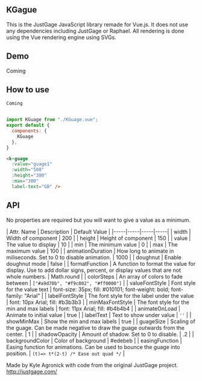 ## KGague

This is the JustGage JavaScript library remade for Vue.js. It does not use any dependencies including JustGage or Raphael. All rendering is done using the Vue rendering engine using SVGs.




## Demo

Coming

## How to use

```bash
Coming
```

```js

import KGuage from "./KGuage.vue";
export default {
  components: {
    KGuage
  },
}
```

```html
<k-guage 
  :value="guage1"
  :width="500"
  :height="300"
  :max="300"
  label-text="GB" />
```



## API

No properties are required but you will want to give a value as a minimum.

| Attr. Name | Description | Default Value |
|-----|-----|-----|-----|
| width | Width of component | 200 |
| height | Height of component | 150 |
| value | The value to display | 10 |
| min | The minimum value | 0 |
| max | The maximum value | 100 |
| animationDuration | How long to animate in miliseconds. Set to 0 to disable animation. | 1000 |
| doughnut | Enable doughnut mode | false |
| formatFunction | A function to format the value for display. Use to add dollar signs, percent, or display values that are not whole numbers. | Math.round |
| colorSteps | An array of colors to fade between | `["#a9d70b", "#f9c802", "#ff0000"]` |
| valueFontStyle | Font style for the value text | font-size: 35px; fill: #010101; font-weight: bold; font-family: "Arial" |
| labelFontStyle | The font style for the label under the value | font: 10px Arial; fill: #b3b3b3 |
| minMaxFontStyle | The font style for the min and max labels | font: 11px Arial; fill: #b4b4b4 |
| animateOnLoad | Animate to initial value | true |
| labelText | Text to show under value | `''` |
| showMinMax | Show the min and max labels | true |
| guageSize | Scaling of the guage. Can be made negative to draw the guage outwards from the center. | 1 |
| shadowOpacity | Amount of shadow. Set to 0 to disable. | .2 |
| backgroundColor | Color of background | #edebeb |
| easingFunction | Easing function for animations. Can be used to bounce the guage into position. | `(t)=> t*(2-t) /* Ease out quad */` |




Made by Kyle Agronick with code from the original JustGage project. http://justgage.com/
